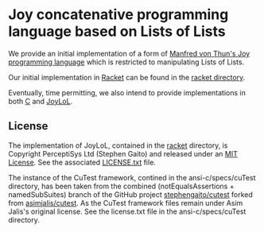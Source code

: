 # Joy concatenative programming language based on Lists of Lists

We provide an initial implementation of a form of [Manfred von Thun's 
Joy programming 
language](http://www.latrobe.edu.au/humanities/research/research-projects/past-projects/joy-programming-language) 
which is restricted to manipulating Lists of Lists.

Our initial implementation in [Racket](https://racket-lang.org/) can be 
found in the [racket directory](racket).

Eventually, time permitting, we also intend to provide implementations 
in both [C](c) and [JoyLoL](joyLoL).

## License

The implementation of JoyLoL, contained in the [racket](racket/joylol) 
directory, is Copyright PerceptiSys Ltd (Stephen Gaito) and released 
under an [MIT License](LICENSE.txt). See the associated 
[LICENSE.txt](LICENSE.txt) file.

The instance of the CuTest framework, contined in the 
ansi-c/specs/cuTest directory, has been taken from the 
combined (notEqualsAssertions + namedSubSuites) branch of the 
GitHub project 
[stephengaito/cutest](https://github.com/stephengaito/cutest) 
forked from 
[asimjalis/cutest](https://github.com/asimjalis/cutest). As 
the CuTest framework files remain under Asim Jalis's original 
license. See the license.txt file in the ansi-c/specs/cuTest 
directory.


